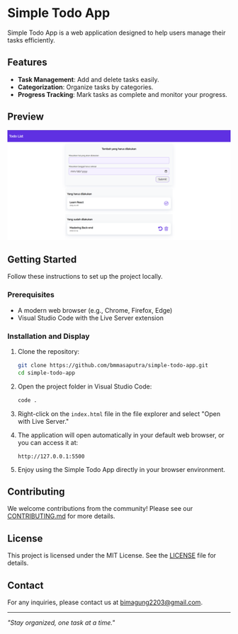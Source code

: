 # Simple Todo App

Simple Todo App is a web application designed to help users manage their tasks efficiently. 

## Features
- **Task Management**: Add and delete tasks easily.
- **Categorization**: Organize tasks by categories.
- **Progress Tracking**: Mark tasks as complete and monitor your progress.

## Preview
![Simple Todo App Interface](./assets/images/image.png)

## Getting Started
Follow these instructions to set up the project locally.

### Prerequisites
- A modern web browser (e.g., Chrome, Firefox, Edge)
- Visual Studio Code with the Live Server extension

### Installation and Display
1. Clone the repository:
   ```bash
   git clone https://github.com/bmmasaputra/simple-todo-app.git
   cd simple-todo-app
   ```

2. Open the project folder in Visual Studio Code:
   ```bash
   code .
   ```

3. Right-click on the `index.html` file in the file explorer and select "Open with Live Server."

4. The application will open automatically in your default web browser, or you can access it at:
   ```
   http://127.0.0.1:5500
   ```

5. Enjoy using the Simple Todo App directly in your browser environment.

## Contributing
We welcome contributions from the community! Please see our [CONTRIBUTING.md](CONTRIBUTING.md) for more details.

## License
This project is licensed under the MIT License. See the [LICENSE](LICENSE) file for details.

## Contact
For any inquiries, please contact us at [bimagung2203@gmail.com](mailto:bimagung2203@gmail.com).

---

_"Stay organized, one task at a time."_
